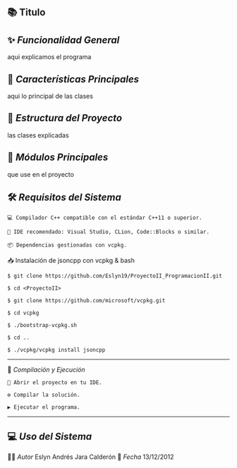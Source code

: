 📚 **Titulo**
---
✨ _Funcionalidad General_
---

  aqui explicamos el programa

🚩 _Características Principales_
---

  aqui lo principal de las clases

🧱 _Estructura del Proyecto_
---

  las clases explicadas

📂 _Módulos Principales_
---

  que use en el proyecto

🛠️ _Requisitos del Sistema_
---    
    💻 Compilador C++ compatible con el estándar C++11 o superior.
  
    🧠 IDE recomendado: Visual Studio, CLion, Code::Blocks o similar.
  
    📦 Dependencias gestionadas con vcpkg.

📥 Instalación de jsoncpp con vcpkg & bash
    
    $ git clone https://github.com/Eslyn19/ProyectoII_ProgramacionII.git
   
    $ cd <ProyectoII>

    $ git clone https://github.com/microsoft/vcpkg.git

    $ cd vcpkg

    $ ./bootstrap-vcpkg.sh

    $ cd ..

    $ ./vcpkg/vcpkg install jsoncpp
---
🚀 _Compilación y Ejecución_
    
    📁 Abrir el proyecto en tu IDE.

    ⚙️ Compilar la solución.

    ▶️ Ejecutar el programa.
---
💻 _Uso del Sistema_
---
🧑‍💻 _Autor_
Eslyn Andrés Jara Calderón
📆 _Fecha_
13/12/2012
